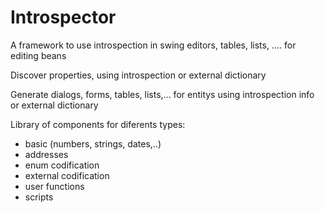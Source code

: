 # Introspector
A framework to use introspection in swing editors, tables, lists, .... for editing beans

Discover properties, using introspection or external dictionary

Generate dialogs, forms, tables, lists,... for entitys using introspection info or external dictionary

Library of components for diferents types:
- basic (numbers, strings, dates,..)
- addresses
- enum codification
- external codification
- user functions
- scripts 



